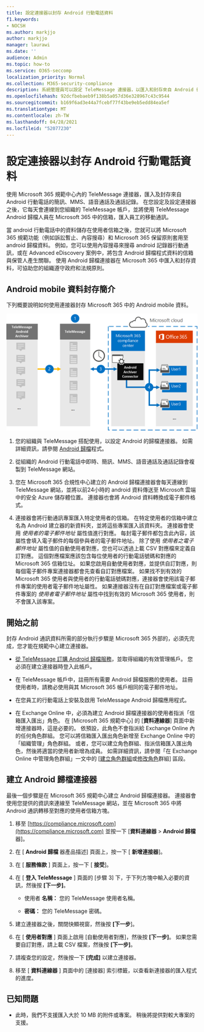 ```yaml
---
title: 設定連接器以封存 Android 行動電話資料
f1.keywords:
- NOCSH
ms.author: markjjo
author: markjjo
manager: laurawi
ms.date: ''
audience: Admin
ms.topic: how-to
ms.service: O365-seccomp
localization_priority: Normal
ms.collection: M365-security-compliance
description: 系統管理員可以設定 TeleMessage 連接器，以匯入和封存來自 Android 行動電話的簡訊、MMS 及語音通話。 這可讓您在 Microsoft 365 中封存協力廠商資料來源的資料，這樣您就可以使用法規遵從性功能（例如法律封存、內容搜尋及保留原則）來管理組織的協力廠商資料。
ms.openlocfilehash: 92dcfbebaeb9f138b5a057d36e328967c43c9544
ms.sourcegitcommit: b169f6ad3e44a7fcebf77f43be9eb5edd84ea5ef
ms.translationtype: MT
ms.contentlocale: zh-TW
ms.lasthandoff: 04/28/2021
ms.locfileid: "52077230"
---
```

# <a name="set-up-a-connector-to-archive-android-mobile-data"></a>設定連接器以封存 Android 行動電話資料

使用 Microsoft 365 規範中心內的 TeleMessage 連接器，匯入及封存來自 Android 行動電話的簡訊、MMS、語音通話及通話記錄。 在您設定及設定連接器之後，它每天會連線到您組織的 TeleMessage 帳戶，並將使用 TeleMessage Android 歸檔人員在 Microsoft 365 中的信箱，匯入員工的移動通訊。

當 android 行動電話中的資料儲存在使用者信箱之後，您就可以將 Microsoft 365 規範功能（例如訴訟暫止、內容搜尋）和 Microsoft 365 保留原則套用至 android 歸檔資料。 例如，您可以使用內容搜尋來搜尋 android 記錄器行動通訊，或在 Advanced eDiscovery 案例中，將包含 Android 歸檔程式資料的信箱與保管人產生關聯。 使用 Android 歸檔連接器在 Microsoft 365 中匯入和封存資料，可協助您的組織遵守政府和法規原則。

## <a name="overview-of-archiving-android-mobile-data"></a>Android mobile 資料封存簡介

下列概要說明如何使用連接器封存 Microsoft 365 中的 Android mobile 資料。

![Android 歸檔器連接器工作流程](../media/AndroidArchiverConnectorWorkflow.png)

1. 您的組織與 TeleMessage 搭配使用，以設定 Android 的歸檔連接器。 如需詳細資訊，請參閱 [Android 歸檔](https://www.telemessage.com/office365-activation-for-android-archiver/)程式。

2. 從組織的 Android 行動電話中即時、簡訊、MMS、語音通話及通話記錄會複製到 TeleMessage 網站。

3. 您在 Microsoft 365 合規性中心建立的 Android 歸檔連接器會每天連線到 TeleMessage 網站，並將以前24小時的 android 資料傳送至 Microsoft 雲端中的安全 Azure 儲存體位置。 連接器也會將 Android 資料轉換成電子郵件格式。

4. 連接器會將行動通訊專案匯入特定使用者的信箱。 在特定使用者的信箱中建立名為 Android 建立器的新資料夾，並將這些專案匯入該資料夾。 連接器會使用 *使用者的電子郵件地址* 屬性值進行對應。 每封電子郵件都包含此內容，該屬性會填入電子郵件的每個參與者的電子郵件地址。 除了使用 *使用者之電子郵件地址* 屬性值的自動使用者對應，您也可以透過上載 CSV 對應檔來定義自訂對應。 這個對應檔案應該包含每位使用者的行動電話號碼和對應的 Microsoft 365 信箱位址。 如果您啟用自動使用者對應，並提供自訂對應，則每個電子郵件專案連接器都會先查看自訂對應檔案。 如果找不到有效的 Microsoft 365 使用者與使用者的行動電話號碼對應，連接器會使用該電子郵件專案的使用者電子郵件地址屬性。 如果連接器沒有在自訂對應檔案或電子郵件專案的 *使用者電子郵件地址* 屬性中找到有效的 Microsoft 365 使用者，則不會匯入該專案。

## <a name="before-you-begin"></a>開始之前

封存 Android 通訊資料所需的部分執行步驟是 Microsoft 365 外部的，必須先完成，您才能在規範中心建立連接器。

- [從 TeleMessage 訂購 Android 歸檔服務](https://www.telemessage.com/mobile-archiver/order-mobile-archiver-for-o365)，並取得組織的有效管理帳戶。 您必須在建立連接器時登入此帳戶。

- 在 TeleMessage 帳戶中，註冊所有需要 Android 歸檔服務的使用者。 註冊使用者時，請務必使用與其 Microsoft 365 帳戶相同的電子郵件地址。

- 在您員工的行動電話上安裝及啟用 TeleMessage Android 歸檔應用程式。

- 在 Exchange Online 中，必須為建立 Android 歸檔連接器的使用者指派「信箱匯入匯出」角色。 在 [Microsoft 365 規範中心] 的 [**資料連線器**] 頁面中新增連接器時，這是必要的。 依預設，此角色不會指派給 Exchange Online 內的任何角色群組。 您可以將信箱匯入匯出角色新增至 Exchange Online 中的「組織管理」角色群組。 或者，您可以建立角色群組、指派信箱匯入匯出角色，然後將適當的使用者新增為成員。 如需詳細資訊，請參閱「在 Exchange Online 中管理角色群組」一文中的 [[建立角色群組](/Exchange/permissions-exo/role-groups#create-role-groups)或[修改角色](/Exchange/permissions-exo/role-groups#modify-role-groups)群組] 區段。

## <a name="create-an-android-archiver-connector"></a>建立 Android 歸檔連接器

最後一個步驟是在 Microsoft 365 規範中心建立 Android 歸檔連接器。 連接器會使用您提供的資訊來連線至 TeleMessage 網站，並在 Microsoft 365 中將 Android 通訊轉移至對應的使用者信箱方塊。

1. 移至 [https://compliance.microsoft.com](https://compliance.microsoft.com) 並按一下 [**資料連線器**  >  **Android 歸檔** 器]。

2. 在 [ **Android 歸檔** 器產品描述] 頁面上，按一下 [ **新增連接器**]。

3. 在 [ **服務條款** ] 頁面上，按一下 [ **接受**]。

4. 在 [ **登入 TeleMessage** ] 頁面的 [步驟 3] 下，于下列方塊中輸入必要的資訊，然後按 **[下一步]**。

   - 使用者 **名稱：** 您的 TeleMessage 使用者名稱。

   - **密碼：** 您的 TeleMessage 密碼。

5. 建立連接器之後，關閉快顯視窗，然後按 **[下一步**]。

6. 在 [ **使用者對應** ] 頁面上啟用 [自動使用者對應]，然後按 **[下一步]**。 如果您需要自訂對應，請上載 CSV 檔案，然後按 **[下一步]**。

7. 請複查您的設定，然後按一下 **[完成]** 以建立連接器。

8. 移至 [ **資料連線器** ] 頁面中的 [連接器] 索引標籤，以查看新連接器的匯入程式的進度。

## <a name="known-issues"></a>已知問題

- 此時，我們不支援匯入大於 10 MB 的附件或專案。 稍後將提供對較大專案的支援。
